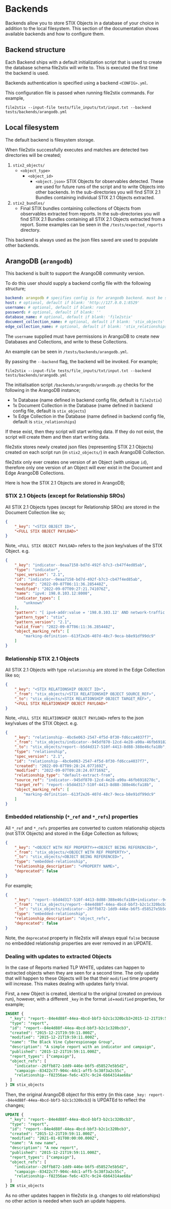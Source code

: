 # Backends

Backends allow you to store STIX Objects in a database of your choice in addition to the local filesystem. This section of the documentation shows available backends and how to configure them.

## Backend structure

Each Backend ships with a default initialization script that is used to create the database schema file2stix will write to. This is executed the first time the backend is used.

Backends authentication is specified using a backend `<CONFIG>.yml`.

This configuration file is passed when running file2stix commands. For example, 

```shell
file2stix --input-file tests/file_inputs/txt/input.txt --backend tests/backends/arangodb.yml
```

## Local filesystem

The default backend is filesystem storage.

When file2stix successfully executes and matches are detected two directories will be created;

1. `stix2_objects/`
	* `<object_type>`
		* `<object_id>`
			* `<object.json>` STIX Objects for observables detected. These are used for future runs of the script and to write Objects into other backends. In the sub-directories you will find STIX 2.1 Bundles containing individual STIX 2.1 Objects extracted.
2. `stix2_bundles/`
	* Final STIX bundles containing collections of Objects from observables extracted from reports. In the sub-directories you will find STIX 2.1 Bundles containing all STIX 2.1 Objects extracted from a report. Some examples can be seen in the `/tests/expected_reports` directory.

This backend is always used as the json files saved are used to populate other backends.

## ArangoDB (`arangodb`)

This backend is built to support the ArangoDB community version.

To do this user should supply a backend config file with the following structure;

```yml
backend: arangodb # specifies config is for arangodb backend. must be specified exactly as shown here
host: # optional, default if blank: 'http://127.0.0.1:8529'
username: # optional, default if blank: root
password: # optional, default if blank: ''
database_name: # optional, default if blank: 'file2stix'
document_collection_name: # optional, default if blank: 'stix_objects'
edge_collection_name: # optional, default if blank: 'stix_relationships'
```

The `username` supplied must have permissions in ArangoDB to create new Databases and Collections, and write to these Collections.

An example can be seen in `/tests/backends/arangodb.yml`.

By passing the `--backend` flag, the backend will be invoked. For example;

```shell
file2stix --input-file tests/file_inputs/txt/input.txt --backend tests/backends/arangodb.yml
```

The initialisation script `/backends/arangodb/arangodb.py` checks for the following in the ArangoDB instance;

* 1x Database (name defined in backend config file, default is `file2stix`)
* 1x Document Collection in the Database (name defined in backend config file, default is `stix_objects`)
* 1x Edge Collection in the Database (name defined in backend config file, default is `stix_relationships`)

If these exist, then they script will start writing data. If they do not exist, the script will create them and then start writing data.

file2stix stores newly created json files (representing STIX 2.1 Objects) created on each script run (in `stix2_objects/`) in each ArangoDB Collection.

file2stix only ever creates one version of an Object (with unique `id`), therefore only one version of an Object will ever exist in the Document and Edge ArangoDB Collections.

Here is how the STIX 2.1 Objects are stored in ArangoDB;

### STIX 2.1 Objects (except for Relationship SROs)

All STIX 2.1 Objects types (except for Relationship SROs) are stored in the Document Collection like so;

```json
{
	"_key": "<STIX OBJECT ID>",
	"<FULL STIX OBJECT PAYLOAD>"
}
```

Note, `<FULL STIX OBJECT PAYLOAD>` refers to the json key/values of the STIX Object. e.g.

```json
{
	"_key": "indicator--0eaa7158-bd7d-492f-b7c3-cb47f4ed85ab",
	"type": "indicator",
	"spec_version": "2.1",
	"id": "indicator--0eaa7158-bd7d-492f-b7c3-cb47f4ed85ab",
	"created": "2022-09-07T06:11:36.285448Z",
	"modified": "2022-09-07T09:27:21.741076Z",
	"name": "ipv4: 198.0.103.12:8000",
	"indicator_types": [
		"unknown"
	],
	"pattern": "[ ipv4-addr:value = '198.0.103.12' AND network-traffic:dst_port = '8000' ]",
	"pattern_type": "stix",
	"pattern_version": "2.1",
	"valid_from": "2022-09-07T06:11:36.285448Z",
	"object_marking_refs": [
		"marking-definition--613f2e26-407d-48c7-9eca-b8e91df99dc9"
	]
}
```

### Relationship STIX 2.1 Objects

All STIX 2.1 Objects with type `relationship` are stored in the Edge Collection like so;

```json
{
	"_key": "<STIX RELATIONSHIP OBJECT ID>",
	"_from": "stix_objects/<STIX RELATIONSHIP OBJECT SOURCE_REF>",
	"_to": "stix_objects/<STIX RELATIONSHIP OBJECT TARGET_REF>",
	"<FULL STIX RELATIONSHIP OBJECT PAYLOAD>"
}
```

Note, `<FULL STIX RELATIONSHIP OBJECT PAYLOAD>` refers to the json key/values of the STIX Object. e.g.

```json
{
	"_key": "relationship--4bc6e063-2547-4f5d-8f30-fd6cca4037f7",
	"_from": "stix_objects/indicator--945df870-12cd-4e28-a90a-46fb6918278c",
	"_to": "stix_objects/report--b5d4d317-510f-4413-8d88-388e46cfa18b",
	"type": "relationship",
	"spec_version": "2.1",
	"id": "relationship--4bc6e063-2547-4f5d-8f30-fd6cca4037f7",
	"created": "2022-09-07T09:28:24.077169Z",
	"modified": "2022-09-07T09:28:24.077169Z",
	"relationship_type": "default-extract-from",
	"source_ref": "indicator--945df870-12cd-4e28-a90a-46fb6918278c",
	"target_ref": "report--b5d4d317-510f-4413-8d88-388e46cfa18b",
	"object_marking_refs": [
		"marking-definition--613f2e26-407d-48c7-9eca-b8e91df99dc9"
	]
}
```

### Embedded relationship (`*_ref` and `*_refs`) properties

All `*_ref` and `*_refs` properties are converted to custom relationship objects (not STIX Objects) and stored in the Edge Collection as follows;

```json
{
	"_key": "<OBJECT WITH REF PROPERTY>+<OBJECT BEING REFERENCED>",
	"_from": "stix_objects/<OBJECT WITH REF PROPERTY>",
	"_to": "stix_objects/<OBJECT BEING REFERENCED>",
	"type": "embedded-relationship",
	"relationship_description": "<PROPERTY NAME>",
	"deprecated": false
}
```

For example;

```json
{
	"_key": "report--b5d4d317-510f-4413-8d88-388e46cfa18b+indicator--945df870-12cd-4e28-a90a-46fb6918278c",
	"_from": "stix_objects/report--84e4d88f-44ea-4bcd-bbf3-b2c1c320bcb3",
	"_to": "stix_objects/indicator--26ffb872-1dd9-446e-b6f5-d58527e5b5d2",
	"type": "embedded-relationship",
	"relationship_description": "object_refs",
	"deprecated": false
}
```
Note, the `deprecated` property in file2stix will always equal `false` because no embedded relationship properties are ever removed in an UPDATE.

### Dealing with updates to extracted Objects

In the case of Reports marked TLP WHITE, updates can happen to extracted objects when they are seen for a second time. The only update that will happen to these Objects will be that their `modified` time property will increase. This makes dealing with updates fairly trivial.

First, a new Object is created, identical to the original (created on previous run), however, with a different `_key` in the format `id`+`modified` properties, for example;

```sql
INSERT {
  "_key": "report--84e4d88f-44ea-4bcd-bbf3-b2c1c320bcb3+2015-12-21T19:59:11.000Z",
  "type": "report",
  "id": "report--84e4d88f-44ea-4bcd-bbf3-b2c1c320bcb3",
  "created": "2015-12-21T19:59:11.000Z",
  "modified": "2015-12-21T19:59:11.000Z",
  "name": "The Black Vine Cyberespionage Group",
  "description": "A simple report with an indicator and campaign",
  "published": "2015-12-21T19:59:11.000Z",
  "report_types": ["campaign"],
  "object_refs": [
    "indicator--26ffb872-1dd9-446e-b6f5-d58527e5b5d2",
    "campaign--83422c77-904c-4dc1-aff5-5c38f3a2c55c",
    "relationship--f82356ae-fe6c-437c-9c24-6b64314ae68a"
  ]
} IN stix_objects
```

Then, the original ArangoDB object for this entry (in this case `_key: report--84e4d88f-44ea-4bcd-bbf3-b2c1c320bcb3`) is UPDATEd to reflect the changes;

```sql
UPDATE {
  "_key": "report--84e4d88f-44ea-4bcd-bbf3-b2c1c320bcb3",
  "type": "report",
  "id": "report--84e4d88f-44ea-4bcd-bbf3-b2c1c320bcb3",
  "created": "2015-12-21T19:59:11.000Z",
  "modified": "2021-01-01T00:00:00.000Z",
  "name": "A new name",
  "description": "A new report",
  "published": "2015-12-21T19:59:11.000Z",
  "report_types": ["campaign"],
  "object_refs": [
    "indicator--26ffb872-1dd9-446e-b6f5-d58527e5b5d2",
    "campaign--83422c77-904c-4dc1-aff5-5c38f3a2c55c",
    "relationship--f82356ae-fe6c-437c-9c24-6b64314ae68a"
  ]
} IN stix_objects
```

As no other updates happen in file2stix (e.g. changes to old relationships) no other action is needed when such an update happens.